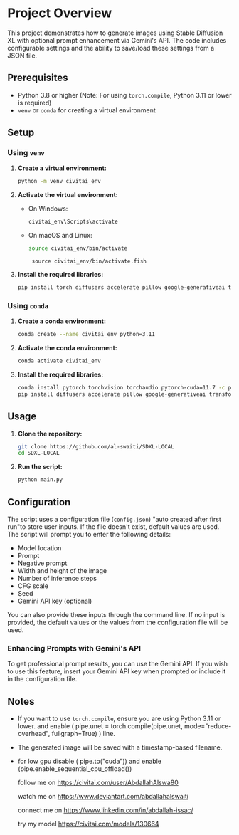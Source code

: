 # Project Overview

This project demonstrates how to generate images using Stable Diffusion XL with optional prompt enhancement via Gemini's API. The code includes configurable settings and the ability to save/load these settings from a JSON file.

## Prerequisites

- Python 3.8 or higher (Note: For using `torch.compile`, Python 3.11 or lower is required)
- `venv` or `conda` for creating a virtual environment

## Setup

### Using `venv`

1. **Create a virtual environment:**

    ```bash
    python -m venv civitai_env
    ```

    

2. **Activate the virtual environment:**

    - On Windows:

        ```bash
        civitai_env\Scripts\activate
        ```

    - On macOS and Linux:

        ```bash
        source civitai_env/bin/activate
        ```
       ```fish
        source civitai_env/bin/activate.fish
        ```

3. **Install the required libraries:**

    ```bash
    pip install torch diffusers accelerate pillow google-generativeai transformers
    ```

### Using `conda`

1. **Create a conda environment:**

    ```bash
    conda create --name civitai_env python=3.11
    ```

2. **Activate the conda environment:**

    ```bash
    conda activate civitai_env
    ```

3. **Install the required libraries:**

    ```bash
    conda install pytorch torchvision torchaudio pytorch-cuda=11.7 -c pytorch -c nvidia
    pip install diffusers accelerate pillow google-generativeai transformers
    ```

## Usage

1. **Clone the repository:**

    ```bash
    git clone https://github.com/al-swaiti/SDXL-LOCAL
    cd SDXL-LOCAL
    ```

2. **Run the script:**

    ```bash
    python main.py
    ```

## Configuration

The script uses a configuration file (`config.json`) "auto created after first run"to store user inputs. If the file doesn't exist, default values are used. The script will prompt you to enter the following details:

- Model location
- Prompt
- Negative prompt
- Width and height of the image
- Number of inference steps
- CFG scale
- Seed
- Gemini API key (optional)

You can also provide these inputs through the command line. If no input is provided, the default values or the values from the configuration file will be used.

### Enhancing Prompts with Gemini's API

To get professional prompt results, you can use the Gemini API. If you wish to use this feature, insert your Gemini API key when prompted or include it in the configuration file.

## Notes

- If you want to use `torch.compile`, ensure you are using Python 3.11 or lower. and enable ( pipe.unet = torch.compile(pipe.unet, mode="reduce-overhead", fullgraph=True)
) line.
- The generated image will be saved with a timestamp-based filename.
- for low gpu disable ( pipe.to("cuda")) and enable (pipe.enable_sequential_cpu_offload())

  follow me on
  https://civitai.com/user/AbdallahAlswa80

  watch me on
  https://www.deviantart.com/abdallahalswaiti

  connect me on
  https://www.linkedin.com/in/abdallah-issac/

  try  my model
  https://civitai.com/models/130664


